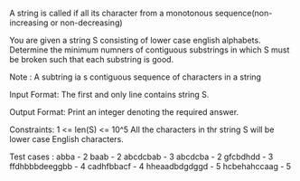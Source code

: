 A string is called if all its character from a monotonous sequence(non-increasing or non-decreasing)

You are given a string S consisting of lower case english alphabets. Determine the minimum numners of contiguous substrings in which S must be broken such that each substring is good.

Note : A subtring ia s contiguous sequence of characters in a string

Input Format: The first and only line contains string S.

Output Format: Print an integer denoting the required answer.

Constraints: 1 <= len(S) <= 10^5
All the characters in thr string S will be lower case English characters.

Test cases :
  abba - 2
  baab - 2
  abcdcbab - 3
  abcdcba - 2
  gfcbdhdd - 3
  ffdhbbbdeeggbb - 4
  cadhfbbacf - 4
  hheaadbdgdggd - 5
  hcbehahccaag - 5
 
 

